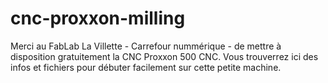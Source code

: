 # cnc-proxxon-milling

Merci au FabLab La Villette - Carrefour nummérique - de mettre à disposition gratuitement la CNC Proxxon 500 CNC.
Vous trouverrez ici des infos et fichiers pour débuter facilement sur cette petite machine.
